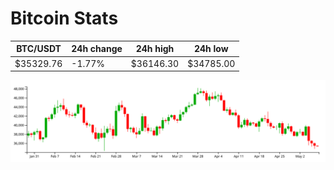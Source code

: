 # Bitcoin Stats

BTC/USDT|24h change|24h high|24h low|
|---|---|---|---|
|$35329.76|-1.77%|$36146.30|$34785.00|

<img src="./chart.svg">
